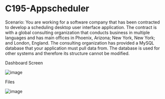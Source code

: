# C195-Appscheduler

Scenario: 
You are working for a software company that has been contracted to develop a scheduling desktop user interface application. 
The contract is with a global consulting organization that conducts business in multiple languages and has main offices in Phoenix,
Arizona; New York, New York; and London, England. The consulting organization has provided a MySQL database that your application must pull data from. 
The database is used for other systems and therefore its structure cannot be modified.

Dashboard Screen

![image](https://user-images.githubusercontent.com/41842178/177836758-a6e62703-4a2b-4aa6-8cfb-e668dda4f837.png)


Files

![image](https://user-images.githubusercontent.com/41842178/178401633-5933cce8-4563-49b9-bff0-29108998d32a.png)
